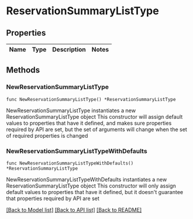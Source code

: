 # ReservationSummaryListType

## Properties

Name | Type | Description | Notes
------------ | ------------- | ------------- | -------------

## Methods

### NewReservationSummaryListType

`func NewReservationSummaryListType() *ReservationSummaryListType`

NewReservationSummaryListType instantiates a new ReservationSummaryListType object
This constructor will assign default values to properties that have it defined,
and makes sure properties required by API are set, but the set of arguments
will change when the set of required properties is changed

### NewReservationSummaryListTypeWithDefaults

`func NewReservationSummaryListTypeWithDefaults() *ReservationSummaryListType`

NewReservationSummaryListTypeWithDefaults instantiates a new ReservationSummaryListType object
This constructor will only assign default values to properties that have it defined,
but it doesn't guarantee that properties required by API are set


[[Back to Model list]](../README.md#documentation-for-models) [[Back to API list]](../README.md#documentation-for-api-endpoints) [[Back to README]](../README.md)


